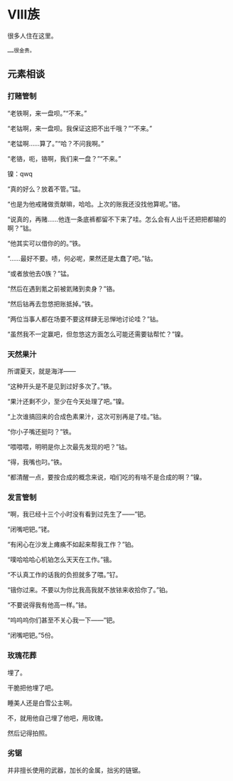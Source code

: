 # Ⅷ族

很多人住在这里。

```
……很金贵。
```

## 元素相谈

### 打赌管制

“老铁啊，来一盘呗。”“不来。”

“老钴啊，来一盘呗。我保证这把不出千哦？”“不来。”

“老锰啊……算了。”“哈？不问我啊。”

“老铬，呃，铬啊，我们来一盘？”“不来。”

镍：qwq

“真的好么？放着不管。”锰。

“也是为他戒赌做贡献嘛，哈哈。上次的账我还没找他算呢。”铬。

“说真的，再赌……他连一条底裤都留不下来了哇。怎么会有人出千还把把都输的啊？”钴。

“他其实可以借你的的。”铁。

“……最好不要。啧，何必呢，果然还是太蠢了吧。”钴。

“或者放他去0族？”锰。

“然后在遇到氪之前被氦赌到卖身？”铬。

“然后钴再去忽悠把账抵掉。”铁。

“两位当事人都在场要不要这样肆无忌惮地讨论哇？”钴。

“虽然我不一定赢吧，但忽悠这方面怎么可能还需要钴帮忙？”镍。

### 天然果汁

所谓夏天，就是海洋——

“这种开头是不是见到过好多次了。”铁。

“果汁还剩不少，至少在今天处理了吧。”镍。

“上次谁搞回来的合成色素果汁，这次可别再是了哇。”钴。

“你小子嘴还挺叼？”铁。

“喂喂喂，明明是你上次最先发现的吧？”钴。

“得，我嘴也叼。”铁。

“都清醒一点，要按合成的概念来说，咱们吃的有啥不是合成的啊？”镍。

### 发言管制

“啊，我已经十三个小时没有看到过先生了——”钯。

“闭嘴吧钯。”铑。

“有闲心在沙发上瘫痪不如起来帮我工作？”铂。

“噗哈哈哈心机铂怎么天天在工作。”锇。

“不认真工作的话我的负担就多了喂。”钌。

“锇你过来。不要以为你比我高我就不放铱来收拾你了。”铂。

“不要说得我有他高一样。”铱。

“呜呜呜你们甚至不关心我一下——”钯。

“闭嘴吧钯。”5份。

### 玫瑰花葬

埋了。

干脆把他埋了吧。

睡美人还是白雪公主啊。

不，就用他自己埋了他吧，用玫瑰。

然后记得拍照。

### 劣锯

并非擅长使用的武器，加长的金属，拙劣的链锯。
